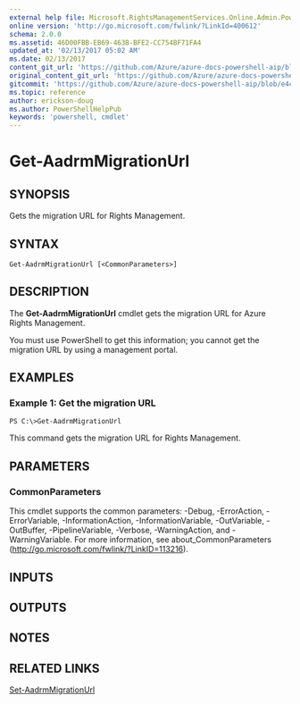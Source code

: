 ```yaml
---
external help file: Microsoft.RightsManagementServices.Online.Admin.PowerShell.dll-Help.xml
online version: 'http://go.microsoft.com/fwlink/?LinkId=400612'
schema: 2.0.0
ms.assetid: 46D00FBB-EB69-463B-BFE2-CC754BF71FA4
updated_at: '02/13/2017 05:02 AM'
ms.date: 02/13/2017
content_git_url: 'https://github.com/Azure/azure-docs-powershell-aip/blob/master/Azure%20Information%20Protection/AADRM/vlatest/Get-AadrmMigrationUrl.md'
original_content_git_url: 'https://github.com/Azure/azure-docs-powershell-aip/blob/master/Azure%20Information%20Protection/AADRM/vlatest/Get-AadrmMigrationUrl.md'
gitcommit: 'https://github.com/Azure/azure-docs-powershell-aip/blob/e4c765ba645ee6c466dd1ff7182695aa9e59fb44'
ms.topic: reference
author: erickson-doug
ms.author: PowerShellHelpPub
keywords: 'powershell, cmdlet'
---
```


# Get-AadrmMigrationUrl

## SYNOPSIS
Gets the migration URL for Rights Management.

## SYNTAX

```
Get-AadrmMigrationUrl [<CommonParameters>]
```

## DESCRIPTION
The **Get-AadrmMigrationUrl** cmdlet gets the migration URL for Azure Rights Management.

You must use PowerShell to get this information; you cannot get the migration URL by using a management portal.

## EXAMPLES

### Example 1: Get the migration URL
```
PS C:\>Get-AadrmMigrationUrl
```

This command gets the migration URL for Rights Management.

## PARAMETERS

### CommonParameters
This cmdlet supports the common parameters: -Debug, -ErrorAction, -ErrorVariable, -InformationAction, -InformationVariable, -OutVariable, -OutBuffer, -PipelineVariable, -Verbose, -WarningAction, and -WarningVariable. For more information, see about_CommonParameters (http://go.microsoft.com/fwlink/?LinkID=113216).

## INPUTS

## OUTPUTS

## NOTES

## RELATED LINKS

[Set-AadrmMigrationUrl](./Set-AadrmMigrationUrl.md)


